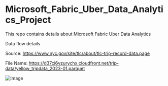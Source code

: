 # Microsoft_Fabric_Uber_Data_Analytics_Project
This repo contains details about Microsoft Fabric Uber Data Analytics 

Data flow details

Source: https://www.nyc.gov/site/tlc/about/tlc-trip-record-data.page

File Name: https://d37ci6vzurychx.cloudfront.net/trip-data/yellow_tripdata_2023-01.parquet

![image](https://github.com/vinaykm5758/Microsoft_Fabric_Uber_Data_Analytics_Project/assets/45409524/f8596ca0-43dc-4d55-8cc5-55d7fa0a1048)
